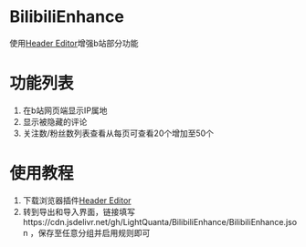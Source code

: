 # BilibiliEnhance

使用[Header Editor](http://he.firefoxcn.net/)增强b站部分功能

# 功能列表
1. 在b站网页端显示IP属地
2. 显示被隐藏的评论
3. 关注数/粉丝数列表查看从每页可查看20个增加至50个

# 使用教程
1. 下载浏览器插件[Header Editor](http://he.firefoxcn.net/)
2. 转到导出和导入界面，链接填写https://cdn.jsdelivr.net/gh/LightQuanta/BilibiliEnhance/BilibiliEnhance.json ，保存至任意分组并启用规则即可
